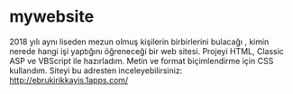 # mywebsite

2018 yılı aynı liseden mezun olmuş kişilerin birbirlerini bulacağı , kimin nerede hangi işi yaptığını öğreneceği bir web sitesi.
Projeyi HTML, Classic ASP ve VBScript ile hazırladım.
Metin ve format biçimlendirme için CSS kullandım.
Siteyi bu adresten inceleyebilirsiniz: http://ebrukirikkayis.1apps.com/
